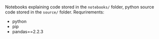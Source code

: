 Notebooks explaining code stored in the ``notebooks/`` folder, python source code stored in the ``source/`` folder.
Requrirements:
* python
* pip
* pandas==2.2.3
